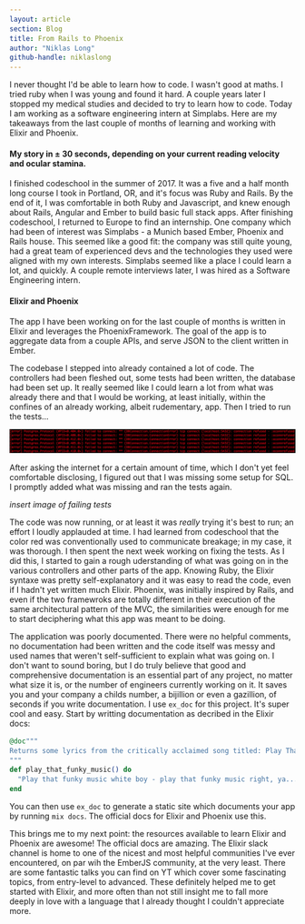 ```yaml
---
layout: article
section: Blog
title: From Rails to Phoenix
author: "Niklas Long"
github-handle: niklaslong
---
```


I never thought I'd be able to learn how to code. I wasn't good at maths. I tried ruby when I was young and found it hard. A couple years later I stopped my medical studies and decided to try to learn how to code. Today I am working as a software engineering intern at Simplabs. Here are my takeaways from the last couple of months of learning and working with Elixir and Phoenix.

<!--break-->

#### My story in ± 30 seconds, depending on your current reading velocity and ocular stamina.

I finished codeschool in the summer of 2017. It was a five and a half month long course I took in Portland, OR, and it's focus was Ruby and Rails. By the end of it, I was comfortable in both Ruby and Javascript, and knew enough about Rails, Angular and Ember to build basic full stack apps. After finishing codeschool, I returned to Europe to find an internship. One company which had been of interest was Simplabs - a Munich based Ember, Phoenix and Rails house. This seemed like a good fit: the company was still quite young, had a great team of experienced devs and the technologies they used were aligned with my own interests. Simplabs seemed like a place I could learn a lot, and quickly. A couple remote interviews later, I was hired as a Software Engineering intern.


#### Elixir and Phoenix

The app I have been working on for the last couple of months is written in Elixir and leverages the PhoenixFramework. The goal of the app is to aggregate data from a couple APIs, and serve JSON to the client written in Ember.

The codebase I stepped into already contained a lot of code. The controllers had been fleshed out, some tests had been written, the database had been set up. It really seemed like I could learn a lot from what was already there and that I would be working, at least initially, within the confines of an already working, albeit rudementary, app. Then I tried to run the tests...

![db conn error](/images/posts/2017-11-09-from-rails-to-phoenix/db-fail.png)


After asking the internet for a certain amount of time, which I don't yet feel comfortable disclosing, I figured out that I was missing some setup for SQL. I promptly added what was missing and ran the tests again.

*insert image of failing tests*

The code was now running, or at least it was *really* trying it's best to run; an effort I loudly applauded at time. I had learned from codeschool that the color red was conventionally used to communicate breakage; in my case, it was thorough. I then spent the next week working on fixing the tests. As I did this, I started to gain a rough uderstanding of what was going on in the various controllers and other parts of the app. Knowing Ruby, the Elixir syntaxe was pretty self-explanatory and it was easy to read the code, even if I hadn't yet written much Elixir. Phoenix, was initially inspired by Rails, and even if the two framewroks are totally different in their execution of the same architectural pattern of the MVC, the similarities were enough for me to start deciphering what this app was meant to be doing.

The application was poorly documented. There were no helpful comments, no documentation had been written and the code itself was messy and used names that weren't self-sufficient to explain what was going on. I don't want to sound boring, but I do truly believe that good and comprehensive documentation is an essential part of any project, no matter what size it is, or the number of engineers currently working on it. It saves you and your company a childs number, a bijillion or even a gazillion, of seconds if you write documentation. I use `ex_doc` for this project. It's super cool and easy. Start by writting documentation as decribed in the Elixir docs:

```elixir
@doc"""
Returns some lyrics from the critically acclaimed song titled: Play That Funky Music.
"""
def play_that_funky_music() do
  "Play that funky music white boy - play that funky music right, ya..."
end
```

You can then use `ex_doc` to generate a static site which documents your app by running `mix docs`. The official docs for Elixir and Phoenix use this.

This brings me to my next point: the resources available to learn Elixir and Phoenix are awesome! The official docs are amazing. The Elixir slack channel is home to one of the nicest and most helpful communities I've ever encountered, on par wih the EmberJS community, at the very least. There are some fantastic talks you can find on YT which cover some fascinating topics, from entry-level to advanced. These definitely helped me to get started with Elixir, and more often than not still insight me to fall more deeply in love with a language that I already thought I couldn't appreciate more.
